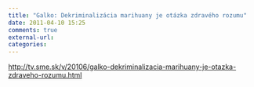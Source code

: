 ```yaml
---
title: "Galko: Dekriminalizácia marihuany je otázka zdravého rozumu"
date: 2011-04-10 15:25
comments: true
external-url:
categories:
---
```

<http://tv.sme.sk/v/20106/galko-dekriminalizacia-marihuany-je-otazka-zdraveho-rozumu.html>
